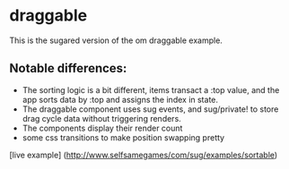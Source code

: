 draggable
===

This is the sugared version of the om draggable example.

## Notable differences:

* The sorting logic is a bit different, items transact a :top value, and the app sorts data by :top and assigns the index in state.
* The draggable component uses sug events, and sug/private! to store drag cycle data without triggering renders.
* The components display their render count
* some css transitions to make position swapping pretty

[live example] (http://www.selfsamegames/com/sug/examples/sortable)

